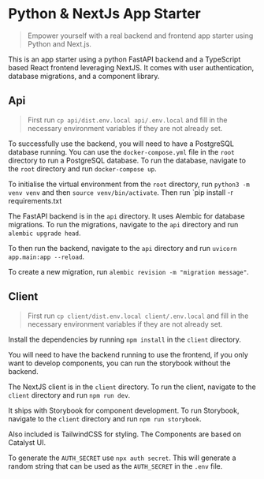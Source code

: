 # Python & NextJs App Starter

> Empower yourself with a real backend and frontend app starter using Python and Next.js.

This is an app starter using a python FastAPI backend and a TypeScript based React frontend leveraging NextJS. It comes with user authentication, database migrations, and a component library.

## Api
>First run `cp api/dist.env.local api/.env.local` and fill in the necessary environment variables if they are not already set.

To successfully use the backend, you will need to have a PostgreSQL database running. You can use the `docker-compose.yml` file in the `root` directory to run a PostgreSQL database. To run the database, navigate to the `root` directory and run `docker-compose up`.

To initialise the virtual environment from the `root` directory, run `python3 -m venv venv` and then `source venv/bin/activate`. Then run `pip install -r requirements.txt

The FastAPI backend is in the `api` directory. 
It uses Alembic for database migrations. To run the migrations, navigate to the `api` directory and run `alembic upgrade head`.

To then run the backend, navigate to the `api` directory and run `uvicorn app.main:app --reload`.

To create a new migration, run `alembic revision -m "migration message"`.


## Client
>First run `cp client/dist.env.local client/.env.local` and fill in the necessary environment variables if they are not already set.

Install the dependencies by running `npm install` in the `client` directory.

You will need to have the backend running to use the frontend, if you only want to develop components, you can run the storybook without the backend.

The NextJS client is in the `client` directory. To run the client, navigate to the `client` directory and run `npm run dev`.

It ships with Storybook for component development. To run Storybook, navigate to the `client` directory and run `npm run storybook`.

Also included is TailwindCSS for styling. The Components are based on Catalyst UI.

To generate the `AUTH_SECRET` use `npx auth secret`. This will generate a random string that can be used as the `AUTH_SECRET` in the `.env` file.